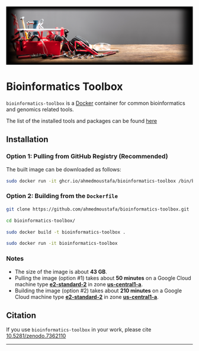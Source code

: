 ![Bioinformatics Toolbox](toolbox.png)

# Bioinformatics Toolbox

`bioinformatics-toolbox` is a [Docker](https://www.docker.com/) container for common bioinformatics and genomics related tools.

The list of the installed tools and packages can be found [here](Tools.md)

## Installation

### Option 1: Pulling from GitHub Registry (Recommended)

The built image can be downloaded as follows:

```bash
sudo docker run -it ghcr.io/ahmedmoustafa/bioinformatics-toolbox /bin/bash
```

### Option 2: Building from the `Dockerfile`

```bash
git clone https://github.com/ahmedmoustafa/bioinformatics-toolbox.git
```

```bash
cd bioinformatics-toolbox/
```

```bash
sudo docker build -t bioinformatics-toolbox .
```

```bash
sudo docker run -it bioinformatics-toolbox
```

### Notes
- The size of the image is about **43 GB**.
- Pulling the image (option #1) takes about **50 minutes** on a Google Cloud machine type [**e2-standard-2**](https://cloud.google.com/compute/docs/general-purpose-machines#e2_machine_types) in zone [**us-central1-a**](https://cloud.google.com/compute/docs/regions-zones).
- Building the image (option #2) takes about **210 minutes** on a Google Cloud machine type [**e2-standard-2**](https://cloud.google.com/compute/docs/general-purpose-machines#e2_machine_types) in zone [**us-central1-a**](https://cloud.google.com/compute/docs/regions-zones).

## Citation

If you use `bioinformatics-toolbox` in your work, please cite [10.5281/zenodo.7362110](https://doi.org/10.5281/zenodo.7362110)

---

